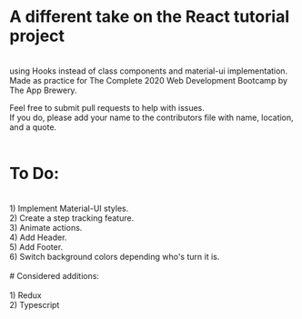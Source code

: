 # A different take on the React tutorial project 
</br>
using Hooks instead of class components and material-ui implementation.</br>
 Made as practice for The Complete 2020 Web Development Bootcamp by The App Brewery.</br>

Feel free to submit pull requests to help with issues.</br>
If you do, please add your name to the contributors file with name, location, and a quote. </br>
</br>
# To Do:</br>
</br>
1) Implement Material-UI styles.</br>
2) Create a step tracking feature.</br>
3) Animate actions.</br>
4) Add Header.</br>
5) Add Footer.</br>
6) Switch background colors depending who's turn it is. </br>
</br>
# Considered additions:</br>
</br>
1) Redux</br>
2) Typescript</br>
